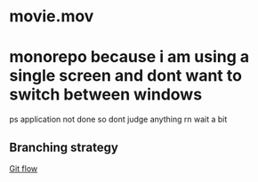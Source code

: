 # movie.mov


# monorepo because i am using a single screen and dont want to switch between windows 

ps application not done so dont judge anything rn wait a bit


## Branching strategy
[Git flow](https://www.atlassian.com/git/tutorials/comparing-workflows/gitflow-workflow)
